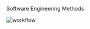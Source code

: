 Software Engineering Methods

![workflow](https://github.com/WaiYan083/Project_positive/actions/workflows/main.yml/badge.svg)